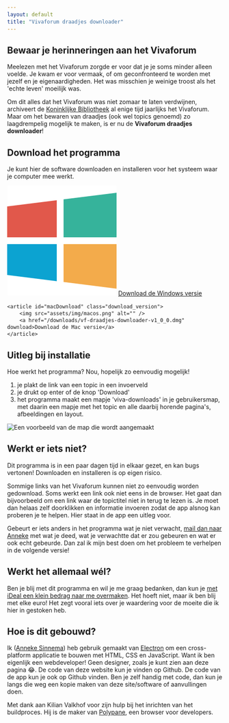 ```yaml
---
layout: default
title: "Vivaforum draadjes downloader"
---
```

## Bewaar je herinneringen aan het Vivaforum

Meelezen met het Vivaforum zorgde er voor dat je je soms minder alleen voelde. Je kwam er voor vermaak, of om geconfronteerd te worden met jezelf en je eigenaardigheden. Het was misschien je weinige troost als het 'echte leven' moeilijk was. 

Om dit alles dat het Vivaforum was niet zomaar te laten verdwijnen, archiveert de [Koninklijke Bibliotheek](https://www.registerwebarchieven.nl/register/30611) al enige tijd jaarlijks het Vivaforum. Maar om het bewaren van draadjes (ook wel topics genoemd) zo laagdrempelig mogelijk te maken, is er nu de **Vivaforum draadjes downloader**!
 

<section class="download">
<h2>Download het programma</h2>
<p>Je kunt hier de software downloaden en installeren voor het systeem waar je computer mee werkt.</p>
<p><strong id="systemUsed"></strong></p>

<div class="download_boxes">
    <article id="windowsDownload" class="download_version">
        <img src="assets/img/windows.png" alt="" />
        <a href="/downloads/vf-draadjes-downloader-v1_0_0.exe" download>Download de Windows versie</a>
    </article>

    <article id="macDownload" class="download_version">
        <img src="assets/img/macos.png" alt="" />
        <a href="/downloads/vf-draadjes-downloader-v1_0_0.dmg" download>Download de Mac versie</a>
    </article>
</div>
</section>

<section markdown="1">

## Uitleg bij installatie

Hoe werkt het programma? Nou, hopelijk zo eenvoudig mogelijk!

1. je plakt de link van een topic in een invoerveld
2. je drukt op enter of de knop 'Download'
3. het programma maakt een mapje 'viva-downloads' in je gebruikersmap, met daarin een mapje met het topic en alle daarbij horende pagina's, afbeeldingen en layout.

<img src="/assets/img/example-downloadfolder.png" alt="Een voorbeeld van de map die wordt aangemaakt" width="500">

</section>

<section markdown="1">

## Werkt er iets niet?

Dit programma is in een paar dagen tijd in elkaar gezet, en kan bugs vertonen! Downloaden en installeren is op eigen risico.

Sommige links van het Vivaforum kunnen niet zo eenvoudig worden gedownload. Soms werkt een link ook niet eens in de browser. Het gaat dan bijvoorbeeld om een link waar de topictitel niet in terug te lezen is. Je moet dan helaas zelf doorklikken en informatie invoeren zodat de app alsnog kan proberen je te helpen. Hier staat in de app een uitleg voor.

Gebeurt er iets anders in het programma wat je niet verwacht, <a href="mailto:mail@annekesinnema.nl?subject=Vivaforum draadjes downloader">mail dan naar Anneke</a> met wat je deed, wat je verwachtte dat er zou gebeuren en wat er ook echt gebeurde. Dan zal ik mijn best doen om het probleem te verhelpen in de volgende versie!

</section>
<section markdown="1">

## Werkt het allemaal wél?

Ben je blij met dit programma en wil je me graag bedanken, dan kun je [met iDeal een klein bedrag naar me overmaken](https://paymentlink.mollie.com/payment/fh0PDA6ul9P7QcnASwBDM/). Het hoeft niet, maar ik ben blij met elke euro! Het zegt vooral iets over je waardering voor de moeite die ik hier in gestoken heb. 

</section>

<section markdown="1">

## Hoe is dit gebouwd?

Ik ([Anneke Sinnema](https://www.linkedin.com/in/annekesinnema/)) heb gebruik gemaakt van [Electron](https://www.electronjs.org/) om een cross-platform applicatie te bouwen met HTML, CSS en JavaScript. Want ik ben eigenlijk een webdeveloper! Geen designer, zoals je kunt zien aan deze pagina 😂. De code van deze website kun je vinden op Github. De code van de app kun je ook op Github vinden. Ben je zelf handig met code, dan kun je langs die weg een kopie maken van deze site/software of aanvullingen doen.

Met dank aan Kilian Valkhof voor zijn hulp bij het inrichten van het buildproces. Hij is de maker van [Polypane](https://polypane.app/), een browser voor developers.


</section>
